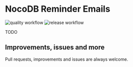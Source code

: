# NocoDB Reminder Emails

![quality workflow](https://github.com/MasterEvarior/nocodb-reminder-emails/actions/workflows/quality.yaml/badge.svg) ![release workflow](https://github.com/MasterEvarior/nocodb-reminder-emails/actions/workflows/publish.yaml/badge.svg)

TODO

## Improvements, issues and more

Pull requests, improvements and issues are always welcome.
